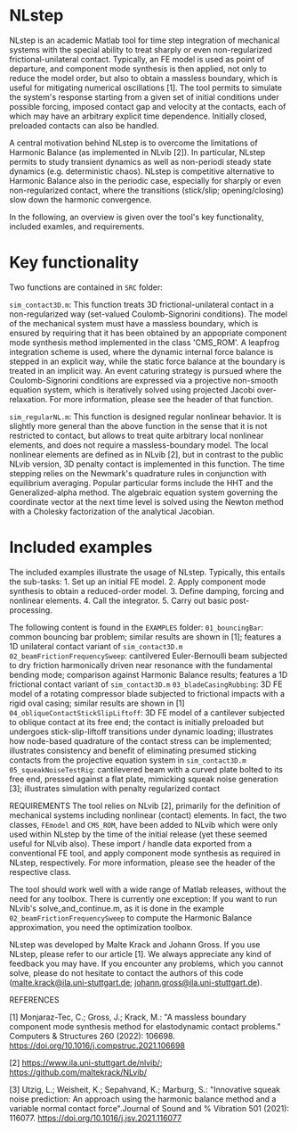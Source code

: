 # NLstep
NLstep is an academic Matlab tool for time step integration of mechanical systems with the special ability to treat sharply or even non-regularized frictional-unilateral contact. Typically, an FE model is used as point of departure, and component mode synthesis is then applied, not only to reduce the model order, but also to obtain a massless boundary, which is useful for mitigating numerical oscillations [1]. The tool permits to simulate the  system's response starting from a given set of initial conditions under possible forcing, imposed contact gap and velocity at the contacts, each of which may have an arbitrary explicit time dependence. Initially closed, preloaded contacts can also be handled. 

A central motivation behind NLstep is to overcome the limitations of Harmonic Balance (as implemented in NLvib [2]). In particular, NLstep permits to study transient dynamics as well as non-periodi steady state dynamics (e.g. deterministic chaos). NLstep is competitive alternative to Harmonic Balance also in the periodic case, especially for sharply or even non-regularized contact, where the transitions (stick/slip; opening/closing) slow down the  harmonic convergence. 

In the following, an overview is given over the tool's key functionality, included examles, and requirements. 

# Key functionality 
Two functions are contained in `SRC` folder: 

`sim_contact3D.m`: This function treats 3D frictional-unilateral contact in a non-regularized way (set-valued Coulomb-Signorini conditions). The model of the mechanical system must have a massless boundary, which is ensured by requiring that it has been obtained by an appopriate component mode synthesis method implemented in the class 'CMS_ROM'. A leapfrog integration scheme is used, where the dynamic internal force balance is stepped in an explicit way, while the static force balance at the boundary is treated in an implicit way. An event caturing strategy is pursued where the Coulomb-Signorini conditions are expressed via a projective non-smooth equation system, which is iteratively solved using projected Jacobi over-relaxation. For more information, please see the header of that function.

`sim_regularNL.m`: This function is designed regular nonlinear behavior. It is slightly more general than the above function in the sense that it is not restricted to contact, but allows to treat quite arbitrary local nonlinear elements, and does not require a massless-boundary model. The local nonlinear elements are defined as in NLvib [2], but in contrast to the public NLvib version, 3D penalty contact is implemented in this function. The time stepping relies on the Newmark's quadrature rules in conjunction with equilibrium averaging. Popular particular forms include the HHT and the Generalized-alpha method. The algebraic equation system governing the coordinate vector at the next time level is solved using the Newton method with a Cholesky factorization of the analytical Jacobian. 

# Included examples 
The included examples illustrate the usage of NLstep. Typically, this entails the sub-tasks: 
        1. Set up an initial FE model.
        2. Apply component mode synthesis to obtain a reduced-order model.
        3. Define damping, forcing and nonlinear elements.
        4. Call the integrator.
        5. Carry out basic post-processing.

The following content is found in the `EXAMPLES` folder:
        `01_bouncingBar`: common bouncing bar problem; similar results are shown in [1]; features a 1D unilateral contact variant of `sim_contact3D.m`
        `02_beamFrictionFrequencySweep`: cantilvered Euler-Bernoulli beam subjected to dry friction harmonically driven near resonance with the fundamental bending mode; comparison against Harmonic Balance results; features a 1D frictional contact variant of `sim_contact3D.m`
        `03_bladeCasingRubbing`: 3D FE model of a rotating compressor blade subjected to frictional impacts with a rigid oval casing; similar results are shown in [1]
        `04_obliqueContactStickSlipLiftoff`: 3D FE model of a cantilever subjected to oblique contact at its free end; the contact is initially preloaded but undergoes stick-slip-liftoff transitions under dynamic loading; illustrates how node-based quadrature of the contact stress can be implemented; illustrates consistency and benefit of eliminating presumed sticking contacts from the projective equation system in `sim_contact3D.m`
        `05_squeakNoiseTestRig`: cantilevered beam with a curved plate bolted to its free end, pressed against a flat plate, mimicking squeak noise generation [3]; illustrates simulation with penalty regularized contact

REQUIREMENTS
The tool relies on NLvib [2], primarily for the definition of mechanical systems including nonlinear (contact) elements. In fact, the two classes, `FEmodel` and `CMS_ROM`, have been added to NLvib which were only used within NLstep by the time of the initial release (yet these seemed useful for NLvib also). These import / handle data exported from a conventional FE tool, and apply component mode synthesis as required in NLstep, respectively. For more information, please see the header of the respective class. 

The tool should work well with a wide range of Matlab releases, without the need for any toolbox. There is currently one exception: If you want to run NLvib's solve_and_continue.m, as it is done in the example `02_beamFrictionFrequencySweep` to compute the Harmonic Balance approximation, you need the optimization toolbox.

NLstep was developed by Malte Krack and Johann Gross. If you use NLstep, please refer to our article [1]. We always appreciate any kind of feedback you may have. If you encounter any problems, which you cannot solve, please do not hesitate to contact the authors of this code (malte.krack@ila.uni-stuttgart.de; johann.gross@ila.uni-stuttgart.de).

REFERENCES 

[1] Monjaraz-Tec, C.; Gross, J.; Krack, M.: "A massless boundary component mode synthesis method for elastodynamic contact problems." Computers & Structures 260 (2022): 106698. https://doi.org/10.1016/j.compstruc.2021.106698 

[2] https://www.ila.uni-stuttgart.de/nlvib/; https://github.com/maltekrack/NLvib/ 

[3] Utzig, L.; Weisheit, K.; Sepahvand, K.; Marburg, S.: "Innovative  squeak noise prediction: An approach using the harmonic balance method and a variable normal contact force".Journal of Sound and %   Vibration 501 (2021): 116077. https://doi.org/10.1016/j.jsv.2021.116077 
